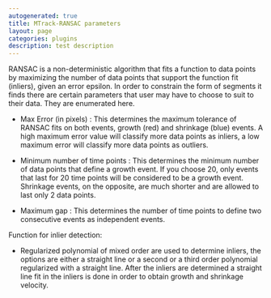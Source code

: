 ```yaml
---
autogenerated: true
title: MTrack-RANSAC parameters
layout: page
categories: plugins
description: test description
---
```


RANSAC is a non-deterministic algorithm that fits a function to data points by maximizing the number of data points that support the function fit (inliers), given an error epsilon. In order to constrain the form of segments it finds there are certain parameters that user may have to choose to suit to their data. They are enumerated here.

-   Max Error (in pixels) : This determines the maximum tolerance of RANSAC fits on both events, growth (red) and shrinkage (blue) events. A high maximum error value will classify more data points as inliers, a low maximum error will classify more data points as outliers.

<!-- -->

-   Minimum number of time points : This determines the minimum number of data points that define a growth event. If you choose 20, only events that last for 20 time points will be considered to be a growth event. Shrinkage events, on the opposite, are much shorter and are allowed to last only 2 data points.

<!-- -->

-   Maximum gap : This determines the number of time points to define two consecutive events as independent events.

Function for inlier detection:

-   Regularized polynomial of mixed order are used to determine inliers, the options are either a straight line or a second or a third order polynomial regularized with a straight line. After the inliers are determined a straight line fit in the inliers is done in order to obtain growth and shrinkage velocity.

